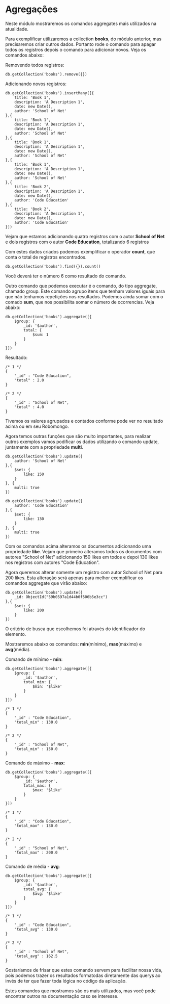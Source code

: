 # Agregações

Neste módulo mostraremos os comandos aggregates mais utilizados na atualidade.

Para exemplificar utilizaremos a collection **books**, do módulo anterior, mas precisaremos criar outros dados. Portanto rode o comando para apagar todos os registros depois o comando para adicionar novos. Veja os comandos abaixo:

Removendo todos registros:

```
db.getCollection('books').remove({})
```

Adicionando novos registros:

```
db.getCollection('books').insertMany([{
    title: 'Book 1',
    description: 'A Description 1',
    date: new Date(),
    author: 'School of Net'
},{
    title: 'Book 1',
    description: 'A Description 1',
    date: new Date(),
    author: 'School of Net'
},{
    title: 'Book 1',
    description: 'A Description 1',
    date: new Date(),
    author: 'School of Net'
},{
    title: 'Book 1',
    description: 'A Description 1',
    date: new Date(),
    author: 'School of Net'
},{
    title: 'Book 2',
    description: 'A Description 1',
    date: new Date(),
    author: 'Code Education'
},{
    title: 'Book 2',
    description: 'A Description 1',
    date: new Date(),
    author: 'Code Education'
}])
```

Vejam que estamos adicionando quatro registros com o autor **School of Net** e dois registros com o autor **Code Education**, totalizando 6 registros

Com estes dados criados podemos exemplificar o operador **count**, que conta o total de registros encontrados.

```
db.getCollection('books').find({}).count()
```

Você deverá ter o número 6 como resultado do comando.

Outro comando que podemos executar é o comando, do tipo aggregate, chamado group. Este comando agrupo itens que tenham valores iguais para que não tenhamos repetições nos resultados. Podemos ainda somar com o comado **sum**, que nos possibilita somar o número de ocorrencias. Veja abaixo:

```
db.getCollection('books').aggregate([{
	$group: {
		_id: '$author',
		total: {
			$sum: 1
		}
	}
}])
```

Resultado:

```
/* 1 */
{
    "_id" : "Code Education",
    "total" : 2.0
}

/* 2 */
{
    "_id" : "School of Net",
    "total" : 4.0
}
```

Tivemos os valores agrupados e contados conforme pode ver no resultado acima ou em seu Robomongo.

Agora temos outras funções que são muito importantes, para realizar outros exemplos vamos podificar os dados utilizando o comando update, juntamente com a propriedade **multi**.

```
db.getCollection('books').update({
	author: 'School of Net'
},{
	$set: {
		like: 150
	}
}, {
	multi: true
})

db.getCollection('books').update({
	author: 'Code Education'
},{
	$set: {
		like: 130
	}
}, {
	multi: true
})
```

Com os comandos acima alteramos os documentos adicionando uma propriedade **like**. Vejam que primeiro alteramos todos os documentos com autores "School of Net" adicionando 150 likes em todos e depoi 130 likes nos registros com autores "Code Education".

Agora queremos alterar somente um registro com autor School of Net para 200 likes. Esta alteração será apenas para melhor exemplificar os comandos aggregate que virão abaixo:

```
db.getCollection('books').update({
	_id: ObjectId("59b0597a1d44b0f506b5e3cc")
},{
	$set: {
		like: 200
	}
})
```

O critério de busca que escolhemos foi através do identificador do elemento.

Mostraremos abaixo os comandos: **min**(mínimo), **max**(máximo) e **avg**(média).

Comando de mínimo - **min**:

```
db.getCollection('books').aggregate([{
	$group: {
		_id: '$author',
		total_min: {
			$min: '$like'
		}
	}
}])
```

```
/* 1 */
{
    "_id" : "Code Education",
    "total_min" : 130.0
}

/* 2 */
{
    "_id" : "School of Net",
    "total_min" : 150.0
}
```

Comando de máximo - **max**:

```
db.getCollection('books').aggregate([{
	$group: {
		_id: '$author',
		total_max: {
			$max: '$like'
		}
	}
}])
```

```
/* 1 */
{
    "_id" : "Code Education",
    "total_max" : 130.0
}

/* 2 */
{
    "_id" : "School of Net",
    "total_max" : 200.0
}
```

Comando de média - **avg**:

```
db.getCollection('books').aggregate([{
	$group: {
		_id: '$author',
		total_avg: {
			$avg: '$like'
		}
	}
}])
```

```
/* 1 */
{
    "_id" : "Code Education",
    "total_avg" : 130.0
}

/* 2 */
{
    "_id" : "School of Net",
    "total_avg" : 162.5
}
```

Gostaríamos de frisar que estes comando servem para facilitar nossa vida, pois podemos trazer os resultados formatodas diretamente das querys ao invés de ter que fazer toda lógica no código da aplicação.

Estes comandos que mostramos são os mais utilizados, mas você pode encontrar outros na documentação caso se interesse.